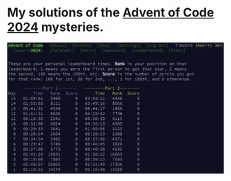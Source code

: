 # My solutions of the [Advent of Code 2024](https://adventofcode.com/2024) mysteries.

![image](Stats.png)

